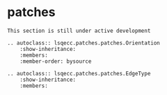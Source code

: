 # patches

```{note}
This section is still under active development
```

```{eval-rst}
.. autoclass:: lsqecc.patches.patches.Orientation
    :show-inheritance:
    :members:
    :member-order: bysource
```

```{eval-rst}
.. autoclass:: lsqecc.patches.patches.EdgeType
    :show-inheritance:
    :members:
```
